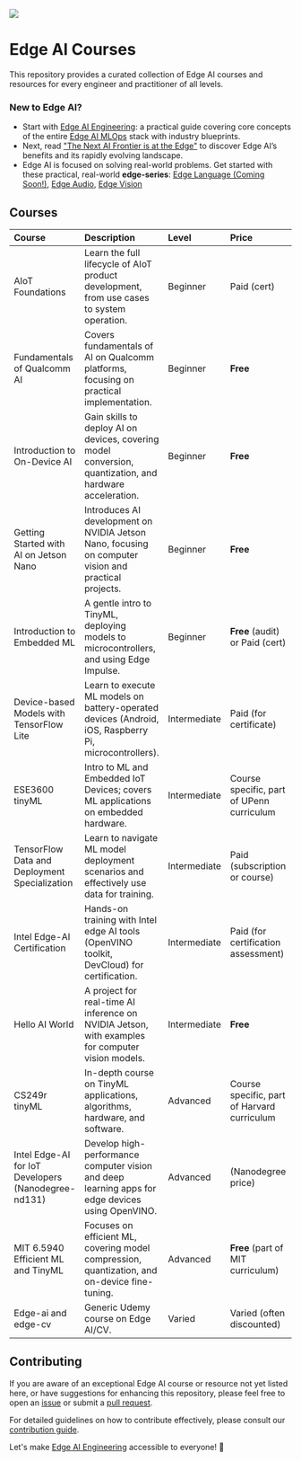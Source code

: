 [![](https://img.shields.io/badge/Contribute-Welcome-green)](./CONTRIBUTING.md)

# Edge AI Courses 

This repository provides a curated collection of Edge AI courses and resources for every engineer and practitioner of all levels.

### New to Edge AI? 

- Start with [Edge AI Engineering](https://github.com/afondiel/edge-ai-engineering): a practical guide covering core concepts of the entire [Edge AI MLOps](https://docs.edgeimpulse.com/docs/concepts/edge-ai-fundamentals/what-is-edge-mlops) stack with industry blueprints.
- Next, read ["The Next AI Frontier is at the Edge"](https://afondiel.github.io/posts/the-next-ai-frontier-is-at-the-edge/) to discover Edge AI’s benefits and its rapidly evolving landscape.
- Edge AI is focused on solving real-world problems. Get started with these practical, real-world **edge-series**: [Edge Language (Coming Soon!)](https://github.com/afondiel/edge-audio), [Edge Audio](https://github.com/afondiel/edge-audio), [Edge Vision](https://github.com/afondiel/edge-vision)

## Courses

| Course | Description | Level | Price | Organization |
| :------------------------------------------------- | :------------------------------------------------------------------------------------------------------- | :--------- | :------------------------------ | :------------------------------------------------------------------------------------------------------- |
| AIoT Foundations | Learn the full lifecycle of AIoT product development, from use cases to system operation. | Beginner | Paid (cert) | [Udacity](https://www.udacity.com/course/aiot-foundations--ud074) |
| Fundamentals of Qualcomm AI | Covers fundamentals of AI on Qualcomm platforms, focusing on practical implementation. | Beginner | **Free** | [Qualcomm / GitHub (afondiel)](https://github.com/afondiel/Fundamentals-of-Qualcomm-AI) |
| Introduction to On-Device AI | Gain skills to deploy AI on devices, covering model conversion, quantization, and hardware acceleration. | Beginner | **Free** | [Qualcomm / DeepLearning.AI](https://www.deeplearning.ai/short-courses/introduction-to-on-device-ai/) |
| Getting Started with AI on Jetson Nano | Introduces AI development on NVIDIA Jetson Nano, focusing on computer vision and practical projects. | Beginner | **Free** | [NVIDIA DLI](https://learn.nvidia.com/courses/course-detail?course_id=course-v1:DLI+S-RX-02+V2) |
| Introduction to Embedded ML | A gentle intro to TinyML, deploying models to microcontrollers, and using Edge Impulse. | Beginner | **Free** (audit) or Paid (cert) | [Edge Impulse / Coursera](https://www.coursera.org/learn/introduction-to-embedded-machine-learning) |
| Device-based Models with TensorFlow Lite | Learn to execute ML models on battery-operated devices (Android, iOS, Raspberry Pi, microcontrollers). | Intermediate | Paid (for certificate) | [DeepLearning.AI / Coursera](https://www.coursera.org/learn/device-based-models-tensorflow/) |
| ESE3600 tinyML | Intro to ML and Embedded IoT Devices; covers ML applications on embedded hardware. | Intermediate | Course specific, part of UPenn curriculum | [University of Pennsylvania (UPenn)](https://tinyml.seas.upenn.edu/) |
| TensorFlow Data and Deployment Specialization | Learn to navigate ML model deployment scenarios and effectively use data for training. | Intermediate | Paid (subscription or course) | [Google / DeepLearning.AI](https://www.coursera.org/specializations/tensorflow-data-and-deployment) |
| Intel Edge-AI Certification | Hands-on training with Intel edge AI tools (OpenVINO toolkit, DevCloud) for certification. | Intermediate | Paid (for certification assessment) | [Intel](https://www.intel.com/content/www/us/en/support/articles/000090160/programs/intel-ai-builders.html) |
| Hello AI World | A project for real-time AI inference on NVIDIA Jetson, with examples for computer vision models. | Intermediate | **Free** | [NVIDIA / GitHub (dusty-nv)](https://github.com/dusty-nv/jetson-inference#readme) |
| CS249r tinyML | In-depth course on TinyML applications, algorithms, hardware, and software. | Advanced | Course specific, part of Harvard curriculum | [Harvard](https://sites.google.com/g.harvard.edu/tinyml/home) |
| Intel Edge-AI for IoT Developers (Nanodegree-nd131) | Develop high-performance computer vision and deep learning apps for edge devices using OpenVINO. | Advanced | (Nanodegree price) | [Udacity](https://www.udacity.com/course/intel-edge-ai-for-iot-developers-nanodegree--nd131) |
| MIT 6.5940 Efficient ML and TinyML | Focuses on efficient ML, covering model compression, quantization, and on-device fine-tuning. | Advanced | **Free** (part of MIT curriculum) | [MIT HAN Lab](https://hanlab.mit.edu/courses/2024-fall-65940) |
| Edge-ai and edge-cv | Generic Udemy course on Edge AI/CV. | Varied | Varied (often discounted) | [Udemy](https://www.udemy.com/) |

## Contributing

If you are aware of an exceptional Edge AI course or resource not yet listed here, or have suggestions for enhancing this repository, please feel free to open an [issue](https://github.com/afondiel/edge-ai-courses/issues) or submit a [pull request](https://github.com/afondiel/edge-ai-courses/pulls).

For detailed guidelines on how to contribute effectively, please consult our [contribution guide](https://github.com/afondiel/edge-ai-courses/blob/main/CONTRIBUTING.md).

Let's make [Edge AI Engineering](https://github.com/afondiel/edge-ai-engineering) accessible to everyone! 🚀
